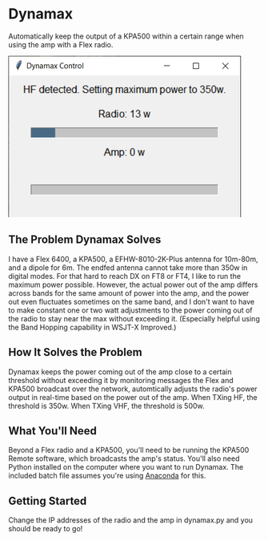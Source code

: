 # Dynamax

Automatically keep the output of a KPA500 within a certain range when using the amp with a Flex radio.

![Screenshot](dynamax.png)

## The Problem Dynamax Solves

I have a Flex 6400, a KPA500, a EFHW-8010-2K-Plus antenna for 10m-80m, and a dipole for 6m. The endfed antenna cannot take more than 350w in digital modes. For that hard to reach DX on FT8 or FT4, I like to run the maximum power possible. However, the actual power out of the amp differs across bands for the same amount of power into the amp, and the power out even fluctuates sometimes on the same band, and I don't want to have to make constant one or two watt adjustments to the power coming out of the radio to stay near the max without exceeding it. (Especially helpful using the Band Hopping capability in WSJT-X Improved.)

## How It Solves the Problem

Dynamax keeps the power coming out of the amp close to a certain threshold without exceeding it by monitoring messages the Flex and KPA500 broadcast over the network, automtically adjusts the radio's power output in real-time based on the power out of the amp. When TXing HF, the threshold is 350w. When TXing VHF, the threshold is 500w.

## What You'll Need

Beyond a Flex radio and a KPA500, you'll need to be running the KPA500 Remote software, which broadcasts the amp's status. You'll also need Python installed on the computer where you want to run Dynamax. The included batch file assumes you're using [Anaconda](https://www.anaconda.com/download) for this.

## Getting Started

Change the IP addresses of the radio and the amp in dynamax.py and you should be ready to go!
